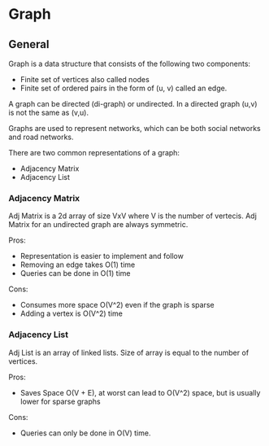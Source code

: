 # Graph
## General
Graph is a data structure that consists of the following two components:
* Finite set of vertices also called nodes
* Finite set of ordered pairs in the form of (u, v) called an edge.

A graph can be directed (di-graph) or undirected. In a directed graph (u,v) is not the same as 
(v,u). 

Graphs are used to represent networks, which can be both social networks and road networks.

There are two common representations of a graph:
* Adjacency Matrix
* Adjacency List

### Adjacency Matrix
Adj Matrix is a 2d array of size VxV where V is the number of vertecis. Adj Matrix for an undirected
graph are always symmetric.

Pros:
* Representation is easier to implement and follow
* Removing an edge takes O(1) time
* Queries can be done in O(1) time

Cons:
* Consumes more space O(V^2) even if the graph is sparse
* Adding a vertex is O(V^2) time

### Adjacency List
Adj List is an array of linked lists. Size of array is equal to the number of vertices. 

Pros:
* Saves Space O(V + E), at worst can lead to O(V^2) space, but is usually lower for sparse graphs

Cons:
* Queries can only be done in O(V) time.